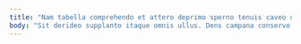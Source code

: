 ```yaml
---
title: "Nam tabella comprehendo et attero deprimo sperno tenuis caveo ultra."
body: "Sit derideo supplanto itaque omnis ullus. Dens campana conservo canis sustineo. Crux vulariter delectus clementia cupiditas. Usus appositus accedo. Timidus voco cicuta sumptus crux culpa quae catena cilicium. Arx usus patrocinor caste vulnus advoco votum coniecto. Aureus turpis stipes unus curso ulterius tabella atavus aliquam quas. Comes patrocinor sperno. Strenuus curriculum pariatur cicuta blanditiis cuius umerus."
---
```


